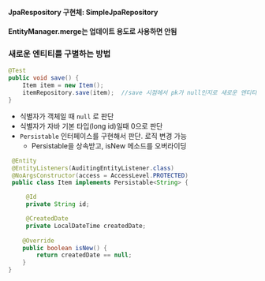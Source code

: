 #### JpaRespository 구현체: **SimpleJpaRepository**

#### EntityManager.merge는 업데이트 용도로 사용하면 안됨

### 새로운 엔티티를 구별하는 방법
```java
@Test  
public void save() {  
    Item item = new Item();  
    itemRepository.save(item);  //save 시점에서 pk가 null인지로 새로운 엔티티인지 판단함  
}
```

- 식별자가 객체일 때 `null` 로 판단 
- 식별자가 자바 기본 타입(long id)일때 0으로 판단
- `Persistable` 인터페이스를 구현해서 판단. 로직 변경 가능
	- Persistable을 상속받고, isNew 메소드를 오버라이딩
```java
 @Entity
 @EntityListeners(AuditingEntityListener.class)
 @NoArgsConstructor(access = AccessLevel.PROTECTED)
 public class Item implements Persistable<String> {

     @Id     
     private String id;

     @CreatedDate     
     private LocalDateTime createdDate;
	
	@Override
	public boolean isNew() {
		return createdDate == null;
	}	
}
```

